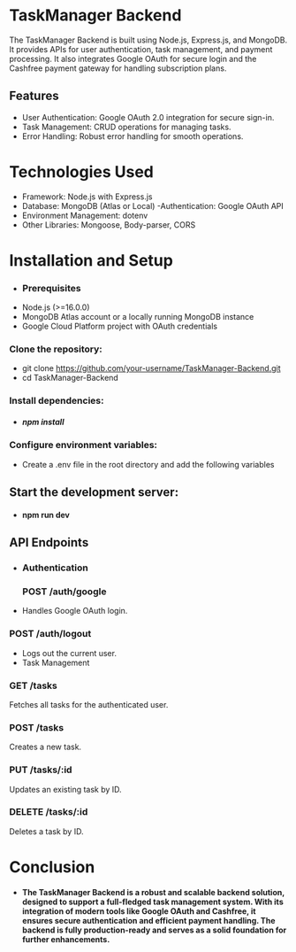  # TaskManager Backend
 The TaskManager Backend is built using Node.js, Express.js, and MongoDB. It provides APIs for user authentication, task management, and payment processing. It also integrates Google OAuth for secure login and the Cashfree payment gateway for handling subscription plans.
 ## Features
 - User Authentication: Google OAuth 2.0 integration for secure sign-in.
- Task Management: CRUD operations for managing tasks.
- Error Handling: Robust error handling for smooth operations.
# Technologies Used
 - Framework: Node.js with Express.js
- Database: MongoDB (Atlas or Local)
 -Authentication: Google OAuth API
- Environment Management: dotenv
- Other Libraries: Mongoose, Body-parser, CORS
# Installation and Setup
- ### Prerequisites
- Node.js (>=16.0.0)
- MongoDB Atlas account or a locally running MongoDB instance
- Google Cloud Platform project with OAuth credentials
### Clone the repository:
   - git clone https://github.com/your-username/TaskManager-Backend.git
   - cd TaskManager-Backend
 ### Install dependencies:
- ##### npm install
### Configure environment variables:
- Create a .env file in the root directory and add the following variables
## Start the development server:
- #### npm run dev
## API Endpoints
- ### Authentication
  ### POST /auth/google
-  Handles Google OAuth login.
### POST /auth/logout
- Logs out the current user.
- Task Management
### GET /tasks
Fetches all tasks for the authenticated user.
### POST /tasks
Creates a new task.
### PUT /tasks/:id
Updates an existing task by ID.
### DELETE /tasks/:id
Deletes a task by ID.
# Conclusion
- #### The TaskManager Backend is a robust and scalable backend solution, designed to support a full-fledged task management system. With its integration of modern tools like Google OAuth and Cashfree, it ensures secure authentication and efficient payment handling. The backend is fully production-ready and serves as a solid foundation for further enhancements.

